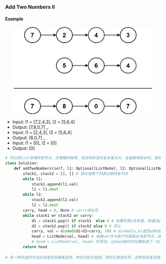 ### Add Two Numbers II

#### Example

<div align=center>
<img src="sumii-linked-list.jpg" width="450" height="280" />
</div>

* Input: l1 = [7,2,4,3], l2 = [5,6,4]
* Output: [7,8,0,7]
_
* Input: l1 = [2,4,3], l2 = [5,6,4]
* Output: [8,0,7]
_
* Input: l1 = [0], l2 = [0]
* Output: [0]


```python
# 可以用list存储所有节点，方便随时取用，但这样的空间复杂度太大，在链表特别长时，影响很大。
class Solution:
    def addTwoNumbers(self, l1: Optional[ListNode], l2: Optional[ListNode]) -> Optional[ListNode]:
        stack1, stack2 = [], [] # 首先用两个列表记录所有节点
        while l1:
            stack1.append(l1.val)
            l1 = l1.next
        while l2:
            stack2.append(l2.val)
            l2 = l2.next
        carry, head = 0, None # carry进位符
        while stack1 or stack2 or carry:
            d1 = stack1.pop() if stack1  else 0 # 如果列表1还有值，则通过pop方式取出，pop默认从末尾弹出
            d2 = stack2.pop() if stack2 else 0 # 同上
            carry, val = divmod(d1+d2+carry, 10) # divmod(a,b)返回a除以b的商和余数
            head = ListNode(val, head) # 余数val作为剩下的值留在当前节点，进位符carry继续记录。
            # head = ListNode(val, head) 的写法，让head指代的位置前进了一位，表示接下来算倒数第二位，第三位，。。。
        return head

# 另一种合适的方法应该是先将链表反转，然后对应位相加，同时记录进位符，这样空间复杂度就可以保持O(1)
```
